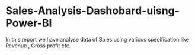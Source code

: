 # Sales-Analysis-Dashobard-uisng-Power-BI
In this report we have analyse data of Sales using various specification like Revenue , Gross profit etc.
